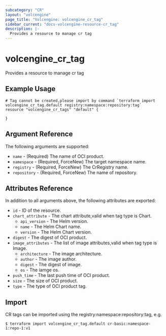 ```yaml
---
subcategory: "CR"
layout: "volcengine"
page_title: "Volcengine: volcengine_cr_tag"
sidebar_current: "docs-volcengine-resource-cr_tag"
description: |-
  Provides a resource to manage cr tag
---
```

# volcengine_cr_tag
Provides a resource to manage cr tag
## Example Usage
```hcl
# Tag cannot be created,please import by command `terraform import volcengine_cr_tag.default registry:namespace:repository:tag`
resource "volcengine_cr_tags" "default" {

}
```
## Argument Reference
The following arguments are supported:
* `name` - (Required) The name of OCI product.
* `namespace` - (Required, ForceNew) The target namespace name.
* `registry` - (Required, ForceNew) The CrRegistry name.
* `repository` - (Required, ForceNew) The name of repository.

## Attributes Reference
In addition to all arguments above, the following attributes are exported:
* `id` - ID of the resource.
* `chart_attribute` - The chart attribute,valid when tag type is Chart.
    * `api_version` - The Helm version.
    * `name` - The Helm Chart name.
    * `version` - The Helm Chart version.
* `digest` - The digest of OCI product.
* `image_attributes` - The list of image attributes,valid when tag type is Image.
    * `architecture` - The image architecture.
    * `author` - The image author.
    * `digest` - The digest of image.
    * `os` - The iamge os.
* `push_time` - The last push time of OCI product.
* `size` - The size of OCI product.
* `type` - The type of OCI product tag.


## Import
CR tags can be imported using the registry:namespace:repository:tag, e.g.
```
$ terraform import volcengine_cr_tag.default cr-basic:namespace-1:repo-1:v1
```

